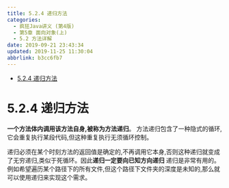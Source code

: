 ```yaml
---
title: 5.2.4 递归方法
categories: 
  - 疯狂Java讲义 (第4版)
  - 第5章 面向对象(上)
  - 5.2 方法详解
date: 2019-09-21 23:43:34
updated: 2019-11-25 11:30:04
abbrlink: b3cc6fb7
---
```

<div id='my_toc'>

- [5.2.4 递归方法](/JavaReadingNotes/b3cc6fb7/#5-2-4-递归方法)

</div>
<!--more-->
<script>if (navigator.platform.toLowerCase() == 'win32'){document.getElementById('my_toc').style.display = 'none';}</script>

<!--end-->
<!--SSTStart-->
# 5.2.4 递归方法 #
**一个方法体内调用该方法自身,被称为方法递归**。
方法递归包含了一种隐式的循环,它会重复执行某段代码,但这种重复执行无须循环控制。

递归必须在某个时刻方法的返回值是确定的,不再调用它本身,否则这种递归就变成了无穷递归,类似于死循环。因此**递归一定要向已知方向递归**
递归是非常有用的。例如希望遍历某个路径下的所有文件,但这个路径下文件夹的深度是未知的,那么就可以使用递归来实现这个需求。
<!--SSTStop-->

